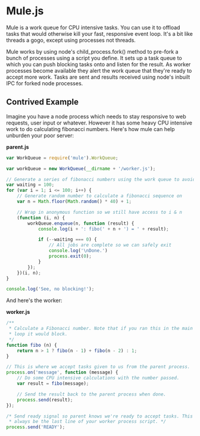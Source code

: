 Mule.js
=======

Mule is a work queue for CPU intensive tasks. You can use it to offload tasks
that would otherwise kill your fast, responsive event loop. It's a bit like
threads a gogo, except using processes not threads.

Mule works by using node's child_process.fork() method to pre-fork a bunch of 
processes using a script you define. It sets up a task queue to which you can 
push blocking tasks onto and listen for the result. As worker processes become
available they alert the work queue that they're ready to accept more work. 
Tasks are sent and results received using node's inbuilt IPC for forked node
processes.

Contrived Example
-----------------

Imagine you have a node process which needs to stay responsive to web requests,
user input or whatever. However it has some heavy CPU intensive work to do 
calculating fibonacci numbers. Here's how mule can help unburden your poor 
server:

**parent.js**
```javascript
var WorkQueue = require('mule').WorkQueue;

var workQueue = new WorkQueue(__dirname + '/worker.js');

// Generate a series of fibonacci numbers using the work queue to avoid blocking.
var waiting = 100;
for (var i = 1; i <= 100; i++) {
	// Generate random number to calculate a fibonacci sequence on
	var n = Math.floor(Math.random() * 40) + 1;

	// Wrap in anonymous function so we still have access to i & n
	(function (i, n) {
		workQueue.enqueue(n, function (result) {
			console.log(i + ': fibo(' + n + ') = ' + result);

			if (--waiting === 0) {
				// All jobs are complete so we can safely exit
				console.log('\nDone.')
				process.exit(0);
			}
		});
	})(i, n);	
}

console.log('See, no blocking!');
```

And here's the worker:

**worker.js**
```javascript
/**
 * Calculate a Fibonacci number. Note that if you ran this in the main event 
 * loop it would block. 
 */ 
function fibo (n) {
	return n > 1 ? fibo(n - 1) + fibo(n - 2) : 1;
}

// This is where we accept tasks given to us from the parent process.
process.on('message', function (message) {
	// Do some CPU intensive calculations with the number passed.
	var result = fibo(message);

	// Send the result back to the parent process when done.
	process.send(result);
});

/* Send ready signal so parent knows we're ready to accept tasks. This should
 * always be the last line of your worker process script. */
process.send('READY');
```

